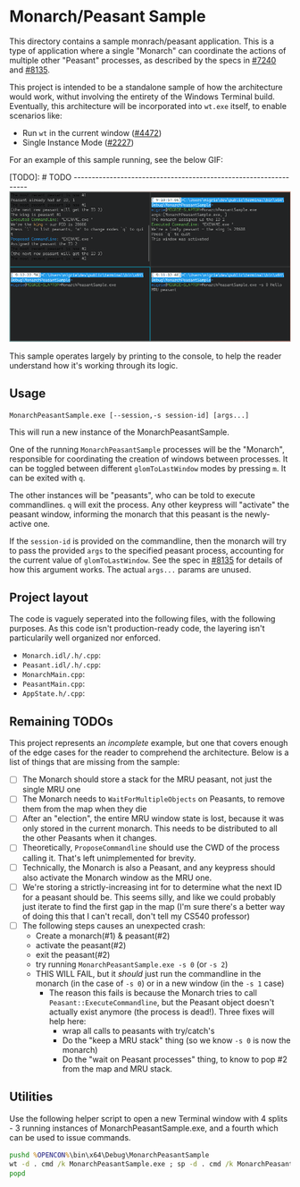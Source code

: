 # Monarch/Peasant Sample

This directory contains a sample monrach/peasant application. This is a type of
application where a single "Monarch" can coordinate the actions of multiple
other "Peasant" processes, as described by the specs in [#7240] and [#8135].

This project is intended to be a standalone sample of how the architecture would
work, withut involving the entirety of the Windows Terminal build. Eventually,
this architecture will be incorporated into `wt.exe` itself, to enable scenarios
like:
* Run `wt` in the current window ([#4472])
* Single Instance Mode ([#2227])

For an example of this sample running, see the below GIF:

[TODO]: # TODO -----------------------------------------------------------------
![Gif of the MonarchPeasantSample](monarch-peasant-sample-000.gif)

This sample operates largely by printing to the console, to help the reader
understand how it's working through its logic.

## Usage

```
MonarchPeasantSample.exe [--session,-s session-id] [args...]
```

This will run a new instance of the MonarchPeasantSample.

One of the running `MonarchPeasantSample` processes will be the "Monarch",
responsible for coordinating the creation of windows between processes. It can
be toggled between different `glomToLastWindow` modes by pressing `m`. It can be
exited with `q`.

The other instances will be "peasants", who can be told to execute commandlines.
`q` will exit the process. Any other keypress will "activate" the peasant
window, informing the monarch that this peasant is the newly-active one.

If the `session-id` is provided on the commandline, then the monarch will try to
pass the provided `args` to the specified peasant process, accounting for the
current value of `glomToLastWindow`. See the spec in [#8135] for details of how
this argument works. The actual `args...` params are unused.

## Project layout

The code is vaguely seperated into the following files, with the following
purposes. As this code isn't production-ready code, the layering isn't
particularily well organized nor enforced.

* `Monarch.idl/.h/.cpp`:
* `Peasant.idl/.h/.cpp`:
* `MonarchMain.cpp`:
* `PeasantMain.cpp`:
* `AppState.h/.cpp`:

## Remaining TODOs

This project represents an _incomplete_ example, but one that covers enough of
the edge cases for the reader to comprehend the architecture. Below is a list of
things that are missing from the sample:

* [ ] The Monarch should store a stack for the MRU peasant, not just the single
  MRU one
* [ ] The Monarch needs to `WaitForMultipleObjects` on Peasants, to remove them
  from the map when they die
* [ ] After an "election", the entire MRU window state is lost, because it was
  only stored in the current monarch. This needs to be distributed to all the
  other Peasants when it changes.
* [ ] Theoretically, `ProposeCommandline` should use the CWD of the process
  calling it. That's left unimplemented for brevity.
* [ ] Technically, the Monarch is also a Peasant, and any keypress should also
  activate the Monarch window as the MRU one.
* [ ] We're storing a strictly-increasing int for to determine what the next ID
  for a peasant should be. This seems silly, and like we could probably just
  iterate to find the first gap in the map (I'm sure there's a better way of
  doing this that I can't recall, don't tell my CS540 professor)
* [ ] The following steps causes an unexpected crash:
    - Create a monarch(#1) & peasant(#2)
    - activate the peasant(#2)
    - exit the peasant(#2)
    - try running `MonarchPeasantSample.exe -s 0` (or `-s 2`)
    - THIS WILL FAIL, but it _should_ just run the commandline in the monarch
      (in the case of `-s 0`) or in a new window (in the `-s 1` case)
        - The reason this fails is because the Monarch tries to call
          `Peasant::ExecuteCommandline`, but the Peasant object doesn't actually
          exist anymore (the process is dead!). Three fixes will help here:
          - wrap all calls to peasants with try/catch's
          - Do the "keep a MRU stack" thing (so we know `-s 0` is now the monarch)
          - Do the "wait on Peasant processes" thing, to know to pop #2 from the
            map and MRU stack.

## Utilities

Use the following helper script to open a new Terminal window with 4 splits - 3
running instances of MonarchPeasantSample.exe, and a fourth which can be used to
issue commands.

```cmd
pushd %OPENCON%\bin\x64\Debug\MonarchPeasantSample
wt -d . cmd /k MonarchPeasantSample.exe ; sp -d . cmd /k MonarchPeasantSample.exe ; sp -d . cmd /k MonarchPeasantSample.exe ; sp -d .
popd

```

[#2227]: https://github.com/microsoft/terminal/issues/2227
[#4472]: https://github.com/microsoft/terminal/issues/4472
[#7240]: https://github.com/microsoft/terminal/pull/7240
[#8135]: https://github.com/microsoft/terminal/pull/8135
